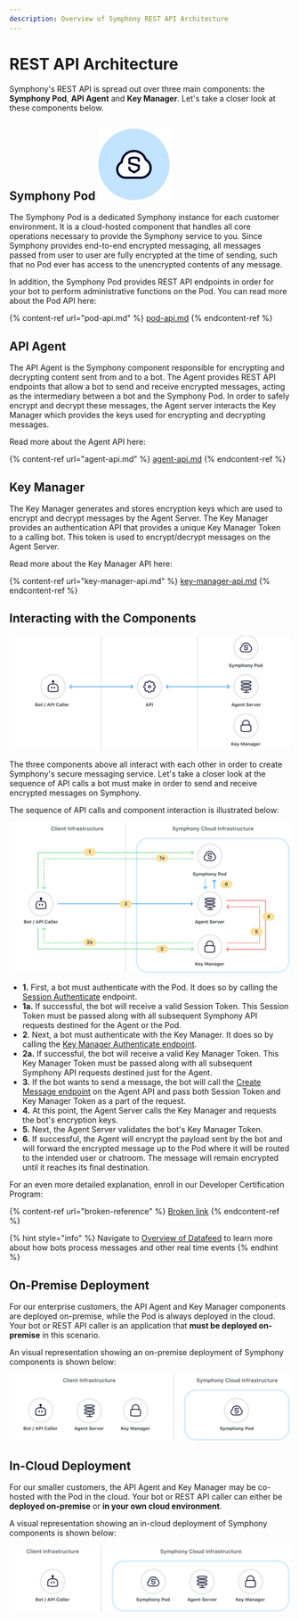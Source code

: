 ```yaml
---
description: Overview of Symphony REST API Architecture
---
```


# REST API Architecture

Symphony's REST API is spread out over three main components: the **Symphony Pod**, **API Agent** and **Key Manager**. Let's take a closer look at these components below.

## Symphony Pod <img src="../../.gitbook/assets/Symphony Pod.png" alt="" data-size="line">&#x20;

The Symphony Pod is a dedicated Symphony instance for each customer environment. It is a cloud-hosted component that handles all core operations necessary to provide the Symphony service to you. Since Symphony provides end-to-end encrypted messaging, all messages passed from user to user are fully encrypted at the time of sending, such that no Pod ever has access to the unencrypted contents of any message.

In addition, the Symphony Pod provides REST API endpoints in order for your bot to perform administrative functions on the Pod. You can read more about the Pod API here:

{% content-ref url="pod-api.md" %}
[pod-api.md](pod-api.md)
{% endcontent-ref %}

## API Agent

The API Agent is the Symphony component responsible for encrypting and decrypting content sent from and to a bot. The Agent provides REST API endpoints that allow a bot to send and receive encrypted messages, acting as the intermediary between a bot and the Symphony Pod. In order to safely encrypt and decrypt these messages, the Agent server interacts the Key Manager which provides the keys used for encrypting and decrypting messages.

Read more about the Agent API here:

{% content-ref url="agent-api.md" %}
[agent-api.md](agent-api.md)
{% endcontent-ref %}

## Key Manager

The Key Manager generates and stores encryption keys which are used to encrypt and decrypt messages by the Agent Server. The Key Manager provides an authentication API that provides a unique Key Manager Token to a calling bot. This token is used to encrypt/decrypt messages on the Agent Server.

Read more about the Key Manager API here:

{% content-ref url="key-manager-api.md" %}
[key-manager-api.md](key-manager-api.md)
{% endcontent-ref %}

## Interacting with the Components

![](<../../.gitbook/assets/Bot Component Interaction@3x.svg>)

The three components above all interact with each other in order to create Symphony's secure messaging service. Let's take a closer look at the sequence of API calls a bot must make in order to send and receive encrypted messages on Symphony.

The sequence of API calls and component interaction is illustrated below:

![](<../../.gitbook/assets/Bot Message Workflow@3x.svg>)



* &#x20;**1.** First, a bot must authenticate with the Pod. It does so by calling the[ Session Authenticate](https://developers.symphony.com/restapi/main/bot-authentication/rsa-session-authenticate) endpoint.
* **1a.** If successful, the bot will receive a valid Session Token. This Session Token must be passed along with all subsequent Symphony API requests destined for the Agent or the Pod.
* **2**.  Next, a bot must authenticate with the Key Manager. It does so by calling the [Key Manager Authenticate endpoint](https://developers.symphony.com/restapi/main/bot-authentication/rsa-key-manager-authenticate).&#x20;
* **2a.** If successful, the bot will receive a valid Key Manager Token. This Key Manager Token must be passed along with all subsequent Symphony API requests destined just for the Agent.
* **3.**  If the bot wants to send a message, the bot will call the [Create Message endpoint](https://developers.symphony.com/restapi/main/messages/create-message-v4) on the Agent API and pass both Session Token and Key Manager Token as a part of the request.
* **4.** At this point, the Agent Server calls the Key Manager and requests the bot's encryption keys. &#x20;
* **5.**  Next, the Agent Server validates the bot's Key Manager Token.
* **6.**  If successful, the Agent will encrypt the payload sent by the bot and will forward the encrypted message up to the Pod where it will be routed to the intended user or chatroom.  The message will remain encrypted until it reaches its final destination.

For an even more detailed explanation, enroll in our Developer Certification Program:

{% content-ref url="broken-reference" %}
[Broken link](broken-reference)
{% endcontent-ref %}

{% hint style="info" %}
Navigate to [Overview of Datafeed](rest-api-architecture.md) to learn more about how bots process messages and other real time events
{% endhint %}

## On-Premise Deployment

For our enterprise customers, the API Agent and Key Manager components are deployed on-premise, while the Pod is always deployed in the cloud. Your bot or REST API caller is an application that **must be deployed on-premise** in this scenario.

An visual representation showing an on-premise deployment of Symphony components is shown below:

![](<../../.gitbook/assets/On-Prem Based Deployment@3x.svg>)

## In-Cloud Deployment

For our smaller customers, the API Agent and Key Manager may be co-hosted with the Pod in the cloud. Your bot or REST API caller can either be **deployed on-premise** or **in your own cloud environment**.

A visual representation showing an in-cloud deployment of Symphony components is shown below:

![](<../../.gitbook/assets/Cloud Based Deployment@3x.svg>)
